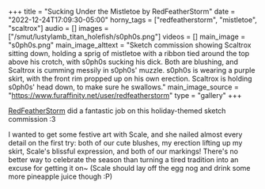 +++
title = "Sucking Under the Mistletoe by RedFeatherStorm"
date = "2022-12-24T17:09:30-05:00"
horny_tags = ["redfeatherstorm", "mistletoe", "scaltrox"]
audio = []
images = ["/smut/lustylamb_titan_holefish/s0ph0s.png"]
videos = []
main_image = "s0ph0s.png"
main_image_alttext = "Sketch commission showing Scaltrox sitting down, holding a sprig of mistletoe with a ribbon tied around the top above his crotch, with s0ph0s sucking his dick.  Both are blushing, and Scaltrox is cumming messily in s0ph0s' muzzle.  s0ph0s is wearing a purple skirt, with the front rim propped up on his own erection.  Scaltrox is holding s0ph0s' head down, to make sure he swallows."
main_image_source = "https://www.furaffinity.net/user/redfeatherstorm"
type = "gallery"
+++

[RedFeatherStorm](https://www.furaffinity.net/user/redfeatherstorm) did a fantastic job on this holiday-themed sketch commission :3<!--more-->

I wanted to get some festive art with Scale, and she nailed almost every detail on the first try: both of our cute blushes, my erection lifting up my skirt, Scale's blissful expression, and both of our markings!  There's no better way to celebrate the season than turning a tired tradition into an excuse for getting it on~  (Scale should lay off the egg nog and drink some more pineapple juice though :P)
